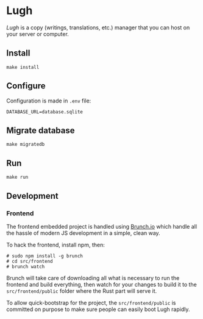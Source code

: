 # Lugh

*Lugh* is a copy (writings, translations, etc.) manager that you can host on
your server or computer.

## Install
```
make install
```

## Configure
Configuration is made in `.env` file:

```
DATABASE_URL=database.sqlite
```

## Migrate database
```
make migratedb
```

## Run
```
make run
```

## Development

### Frontend

The frontend embedded project is handled using [Brunch.io](http://brunch.io)
which handle all the hassle of modern JS development in a simple, clean way.

To hack the frontend, install npm, then:

```
# sudo npm install -g brunch
# cd src/frontend
# brunch watch
```

Brunch will take care of downloading all what is necessary to run the frontend
and build everything, then watch for your changes to build it to the
`src/frontend/public` folder where the Rust part will serve it.

To allow quick-bootstrap for the project, the `src/frontend/public` is committed
on purpose to make sure people can easily boot Lugh rapidly.
